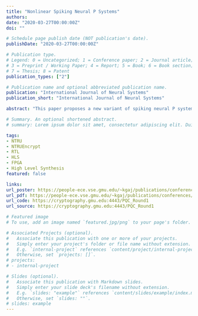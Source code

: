 ```yaml
---
title: "Nonlinear Spiking Neural P Systems"
authors:
date: "2020-03-27T00:00:00Z"
doi: ""

# Schedule page publish date (NOT publication's date).
publishDate: "2020-03-27T00:00:00Z"

# Publication type.
# Legend: 0 = Uncategorized; 1 = Conference paper; 2 = Journal article;
# 3 = Preprint / Working Paper; 4 = Report; 5 = Book; 6 = Book section;
# 7 = Thesis; 8 = Patent
publication_types: ["2"]

# Publication name and optional abbreviated publication name.
publication: "International Journal of Neural Systems"
publication_short: "International Journal of Neural Systems"

abstract: "This paper proposes a new variant of spiking neural P systems (in short, SNP systems), nonlinear spiking neural P systems (in short, NSNP systems). In NSNP systems, the state of each neuron is denoted by a real number, and a real configuration vector is used to characterize the state of the whole system. A new type of spiking rules, nonlinear spiking rules, is introduced to handle the neuron’s firing, where the consumed and generated amounts of spikes are often expressed by the nonlinear functions of the state of the neuron. NSNP systems are a class of distributed parallel and nondeterministic computing systems. The computational power of NSNP systems is discussed. Specifically, it is proved that NSNP systems as number-generating/accepting devices are Turing-universal. Moreover, we establish two small universal NSNP systems for function computing and number generator, containing 117 neurons and 164 neurons, respectively."

# Summary. An optional shortened abstract.
# summary: Lorem ipsum dolor sit amet, consectetur adipiscing elit. Duis posuere tellus ac convallis placerat. Proin tincidunt magna sed ex sollicitudin condimentum.

tags:
- NTRU
- NTRUEncrypt
- RTL
- HLS
- FPGA
- High Level Synthesis
featured: false

links:
url_poster: https://people-ece.vse.gmu.edu/~kgaj/publications/conferences/GMU_FPL_2019_SWHW_poster.pdf
url_pdf: https://people-ece.vse.gmu.edu/~kgaj/publications/conferences/GMU_FPL_2019_SWHW.pdf
url_code: https://cryptography.gmu.edu:4443/PQC_Round1
url_source: https://cryptography.gmu.edu:4443/PQC_Round1

# Featured image
# To use, add an image named `featured.jpg/png` to your page's folder. 

# Associated Projects (optional).
#   Associate this publication with one or more of your projects.
#   Simply enter your project's folder or file name without extension.
#   E.g. `internal-project` references `content/project/internal-project/index.md`.
#   Otherwise, set `projects: []`.
# projects:
# - internal-project

# Slides (optional).
#   Associate this publication with Markdown slides.
#   Simply enter your slide deck's filename without extension.
#   E.g. `slides: "example"` references `content/slides/example/index.md`.
#   Otherwise, set `slides: ""`.
# slides: example
---
```


<!-- {{% alert note %}}
Click the *Slides* button above to demo Academic's Markdown slides feature.
{{% /alert %}} -->

<!-- Supplementary notes can be added here, including [code and math](https://sourcethemes.com/academic/docs/writing-markdown-latex/). -->

